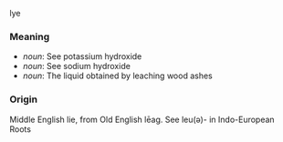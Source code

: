 lye
### Meaning
+ _noun_: See potassium hydroxide
+ _noun_: See sodium hydroxide
+ _noun_: The liquid obtained by leaching wood ashes

### Origin

Middle English lie, from Old English lēag. See leu(ə)- in Indo-European Roots
